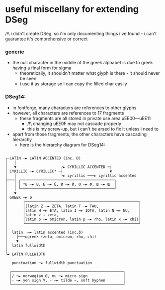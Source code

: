 # useful miscellany for extending DSeg

/!\ i didn't create DSeg, so i'm only documenting things i've found - i can't guarantee it's comprehensive or correct

### generic

* the null character in the middle of the greek alphabet is due to greek having a final form for sigma
	* theoretically, it shouldn't matter what glyph is there - it should never be seen
	* i use it as storage so i can copy the filled char easily

### DSeg14:

* in fontforge, many characters are references to other glyphs
* however, all characters are references to 17 fragments
  * these fragments are all stored in private use area uEE00—uEE11
  	* /!\ changing uEE0F may not cascade properly
  	* this is my screw-up, but i can't be arsed to fix it unless i need to
* apart from those fragments, the other characters have cascading hierarchy
  * here is the hierarchy diagram for DSeg14:

````

┌─LATIN ─► LATIN ACCENTED (inc. Ð)
│   │
│   ▼                    ┌► CYRILLIC ACCENTED ─┐
│ CYRILLIC ─► CYRILLIC* ─┤                     ▼
│   │                    └► cyrillic ───► cyrillic accented
├───┤ ┌──────────────────────────────────────────┐
│   │ │ *Б ─► В, Е ─► Ё, И ─► Й, О ─► Ф, Ш ─► Щ  │
│   │ └──────────────────────────────────────────┘
│   ▼
│ GREEK ─► ø
│       ┌───────────────────────────────────────────────────┐
│       │(latin Z ─► ZETA, latin T ─► TAU,                  │
│       │latin H ─► ETA, latin I ─► IOTA, latin N ─► NU,    │
│       │latin z → zeta,                                    │
│       │latin o ─► omicron, latin p ─► rho, latin x ─► chi)│
│       └───────────────────────────────────────────────────┘
│
│  latin  ─► latin accented (inc.ð)
│    ├───►greek (zeta, omicron, rho, chi)
│    ▼
│  latin fullwidth
│
└► LATIN FULLWIDTH

   punctuation ─► fullwidth punctuation

  ┌──────────────────────────────────────────────────┐
  │/ ─► norwegian Ø, mu ─► micro sign                │
  │- ─► yen sign ¥, - ─► tilde ~, soft hyphen        │
  └──────────────────────────────────────────────────┘
 

````

